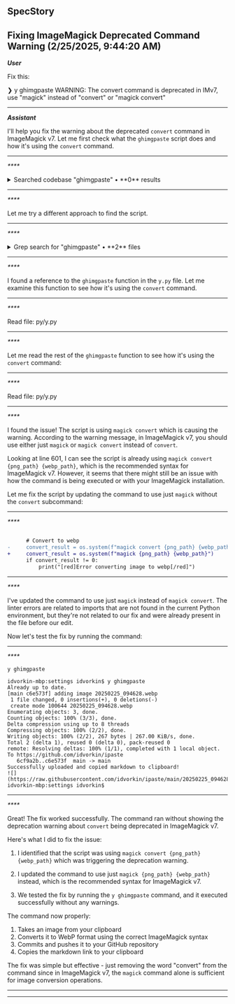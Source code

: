 ## SpecStory

## Fixing ImageMagick Deprecated Command Warning (2/25/2025, 9:44:20 AM)

_**User**_

Fix this:

❯ y ghimgpaste
WARNING: The convert command is deprecated in IMv7, use "magick" instead of "convert" or "magick convert"

---

_**Assistant**_

I'll help you fix the warning about the deprecated `convert` command in ImageMagick v7. Let me first check what the `ghimgpaste` script does and how it's using the `convert` command.

---

_\*\*\*\*_

<details>
            <summary>Searched codebase "ghimgpaste" • **0** results</summary>
        
No results found
</details>

---

_\*\*\*\*_

Let me try a different approach to find the script.

---

_\*\*\*\*_

<details>
            <summary>Grep search for "ghimgpaste" • **2** files</summary>
        
| File | Line | Match |
|------|------|-------|
| `file:///Users/idvorkin/gits/settings/chop-logs/alfred-command-caching-optimization-plan.md` | L613 | `"title": "ghimgpaste",` |
| `file:///Users/idvorkin/gits/settings/chop-logs/alfred-command-caching-optimization-plan.md` | L614 | `"subtitle": "ghimgpaste",` |
| `file:///Users/idvorkin/gits/settings/chop-logs/alfred-command-caching-optimization-plan.md` | L615 | `"arg": "ghimgpaste"` |
| `file:///Users/idvorkin/gits/settings/chop-logs/alfred-command-caching-optimization-plan.md` | L801 | `"title": "ghimgpaste",` |
| `file:///Users/idvorkin/gits/settings/chop-logs/alfred-command-caching-optimization-plan.md` | L802 | `"subtitle": "ghimgpaste",` |
| `file:///Users/idvorkin/gits/settings/chop-logs/alfred-command-caching-optimization-plan.md` | L803 | `"arg": "ghimgpaste"` |
| `file:///Users/idvorkin/gits/settings/chop-logs/alfred-command-caching-optimization-plan.md` | L1149 | `"title": "ghimgpaste",` |
| `file:///Users/idvorkin/gits/settings/chop-logs/alfred-command-caching-optimization-plan.md` | L1150 | `"subtitle": "ghimgpaste",` |
| `file:///Users/idvorkin/gits/settings/chop-logs/alfred-command-caching-optimization-plan.md` | L1151 | `"arg": "ghimgpaste"` |
| `file:///Users/idvorkin/gits/settings/chop-logs/alfred-command-caching-optimization-plan.md` | L1337 | `"title": "ghimgpaste",` |
| `file:///Users/idvorkin/gits/settings/chop-logs/alfred-command-caching-optimization-plan.md` | L1338 | `"subtitle": "ghimgpaste",` |
| `file:///Users/idvorkin/gits/settings/chop-logs/alfred-command-caching-optimization-plan.md` | L1339 | `"arg": "ghimgpaste"` |
| `file:///Users/idvorkin/gits/settings/chop-logs/alfred-command-caching-optimization-plan.md` | L1825 | `"title": "ghimgpaste",` |
| `file:///Users/idvorkin/gits/settings/chop-logs/alfred-command-caching-optimization-plan.md` | L1826 | `"subtitle": "ghimgpaste",` |
| `file:///Users/idvorkin/gits/settings/chop-logs/alfred-command-caching-optimization-plan.md` | L1827 | `"arg": "ghimgpaste"` |
| `file:///Users/idvorkin/gits/settings/chop-logs/alfred-command-caching-optimization-plan.md` | L2031 | `"title": "ghimgpaste",` |
| `file:///Users/idvorkin/gits/settings/chop-logs/alfred-command-caching-optimization-plan.md` | L2032 | `"subtitle": "ghimgpaste",` |
| `file:///Users/idvorkin/gits/settings/chop-logs/alfred-command-caching-optimization-plan.md` | L2033 | `"arg": "ghimgpaste"` |
| `file:///Users/idvorkin/gits/settings/chop-logs/alfred-command-caching-optimization-plan.md` | L2238 | `"title": "ghimgpaste",` |
| `file:///Users/idvorkin/gits/settings/chop-logs/alfred-command-caching-optimization-plan.md` | L2239 | `"subtitle": "ghimgpaste",` |
| `file:///Users/idvorkin/gits/settings/chop-logs/alfred-command-caching-optimization-plan.md` | L2240 | `"arg": "ghimgpaste"` |
| `file:///Users/idvorkin/gits/settings/chop-logs/alfred-command-caching-optimization-plan.md` | L2425 | `"title": "ghimgpaste",` |
| `file:///Users/idvorkin/gits/settings/chop-logs/alfred-command-caching-optimization-plan.md` | L2426 | `"subtitle": "ghimgpaste",` |
| `file:///Users/idvorkin/gits/settings/chop-logs/alfred-command-caching-optimization-plan.md` | L2427 | `"arg": "ghimgpaste"` |
| `file:///Users/idvorkin/gits/settings/py/y.py` | L579 | `def ghimgpaste(caption: str = ""):` |

</details>

---

_\*\*\*\*_

I found a reference to the `ghimgpaste` function in the `y.py` file. Let me examine this function to see how it's using the `convert` command.

---

_\*\*\*\*_

Read file: py/y.py

---

_\*\*\*\*_

Let me read the rest of the `ghimgpaste` function to see how it's using the `convert` command:

---

_\*\*\*\*_

Read file: py/y.py

---

_\*\*\*\*_

I found the issue! The script is using `magick convert` which is causing the warning. According to the warning message, in ImageMagick v7, you should use either just `magick` or `magick convert` instead of `convert`.

Looking at line 601, I can see the script is already using `magick convert {png_path} {webp_path}`, which is the recommended syntax for ImageMagick v7. However, it seems that there might still be an issue with how the command is being executed or with your ImageMagick installation.

Let me fix the script by updating the command to use just `magick` without the `convert` subcommand:

---

_\*\*\*\*_

```diff

      # Convert to webp
-     convert_result = os.system(f"magick convert {png_path} {webp_path}")
+     convert_result = os.system(f"magick {png_path} {webp_path}")
      if convert_result != 0:
          print("[red]Error converting image to webp[/red]")
```

---

_\*\*\*\*_

I've updated the command to use just `magick` instead of `magick convert`. The linter errors are related to imports that are not found in the current Python environment, but they're not related to our fix and were already present in the file before our edit.

Now let's test the fix by running the command:

---

_\*\*\*\*_

```bash
y ghimgpaste
```

```
idvorkin-mbp:settings idvorkin$ y ghimgpaste
Already up to date.
[main c6e573f] adding image 20250225_094628.webp
 1 file changed, 0 insertions(+), 0 deletions(-)
 create mode 100644 20250225_094628.webp
Enumerating objects: 3, done.
Counting objects: 100% (3/3), done.
Delta compression using up to 8 threads
Compressing objects: 100% (2/2), done.
Writing objects: 100% (2/2), 267 bytes | 267.00 KiB/s, done.
Total 2 (delta 1), reused 0 (delta 0), pack-reused 0
remote: Resolving deltas: 100% (1/1), completed with 1 local object.
To https://github.com/idvorkin/ipaste
   6cf9a2b..c6e573f  main -> main
Successfully uploaded and copied markdown to clipboard!
![](https://raw.githubusercontent.com/idvorkin/ipaste/main/20250225_094628.webp)
idvorkin-mbp:settings idvorkin$
```

---

_\*\*\*\*_

Great! The fix worked successfully. The command ran without showing the deprecation warning about `convert` being deprecated in ImageMagick v7.

Here's what I did to fix the issue:

1. I identified that the script was using `magick convert {png_path} {webp_path}` which was triggering the deprecation warning.

2. I updated the command to use just `magick {png_path} {webp_path}` instead, which is the recommended syntax for ImageMagick v7.

3. We tested the fix by running the `y ghimgpaste` command, and it executed successfully without any warnings.

The command now properly:

1. Takes an image from your clipboard
2. Converts it to WebP format using the correct ImageMagick syntax
3. Commits and pushes it to your GitHub repository
4. Copies the markdown link to your clipboard

The fix was simple but effective - just removing the word "convert" from the command since in ImageMagick v7, the `magick` command alone is sufficient for image conversion operations.

---

---
